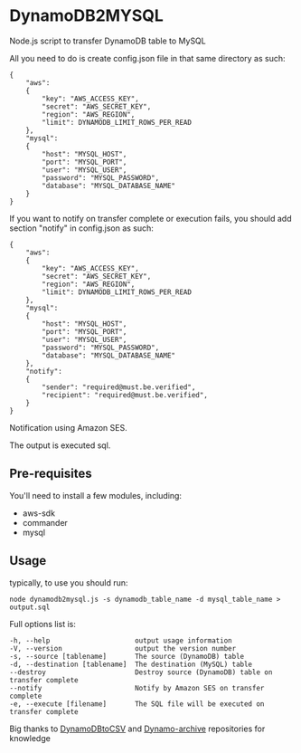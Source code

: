 DynamoDB2MYSQL
==============

Node.js script to transfer DynamoDB table to MySQL

All you need to do is create config.json file in that same directory as such:

	{
		"aws":
		{
			"key": "AWS_ACCESS_KEY",
			"secret": "AWS_SECRET_KEY",
			"region": "AWS_REGION",
			"limit": DYNAMODB_LIMIT_ROWS_PER_READ
		},
		"mysql":
		{
			"host": "MYSQL_HOST",
			"port": "MYSQL_PORT",
			"user": "MYSQL_USER",
			"password": "MYSQL_PASSWORD",
			"database": "MYSQL_DATABASE_NAME"
		}
	}

If you want to notify on transfer complete or execution fails, you should add section "notify" in config.json as such:

	{
		"aws":
		{
			"key": "AWS_ACCESS_KEY",
			"secret": "AWS_SECRET_KEY",
			"region": "AWS_REGION",
			"limit": DYNAMODB_LIMIT_ROWS_PER_READ
		},
		"mysql":
		{
			"host": "MYSQL_HOST",
			"port": "MYSQL_PORT",
			"user": "MYSQL_USER",
			"password": "MYSQL_PASSWORD",
			"database": "MYSQL_DATABASE_NAME"
		},
		"notify":
		{
			"sender": "required@must.be.verified",
			"recipient": "required@must.be.verified",
		}
	}

Notification using Amazon SES.

The output is executed sql.

Pre-requisites
--------------

You'll need to install a few modules, including:
* aws-sdk
* commander
* mysql

Usage
-------------------

typically, to use you should run:

	node dynamodb2mysql.js -s dynamodb_table_name -d mysql_table_name > output.sql

Full options list is:

    -h, --help                     output usage information
    -V, --version                  output the version number
    -s, --source [tablename]       The source (DynamoDB) table
    -d, --destination [tablename]  The destination (MySQL) table
    --destroy                      Destroy source (DynamoDB) table on transfer complete
    --notify                       Notify by Amazon SES on transfer complete
    -e, --execute [filename]       The SQL file will be executed on transfer complete

Big thanks to [DynamoDBtoCSV](https://github.com/edasque/DynamoDBtoCSV) and [Dynamo-archive](https://github.com/yegor256/dynamo-archive) repositories for knowledge